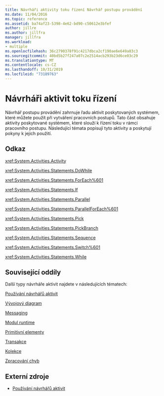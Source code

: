 ```yaml
---
title: Návrháři aktivity toku řízení Návrhář postupu provádění
ms.date: 11/04/2016
ms.topic: reference
ms.assetid: ba74af23-5398-4e62-bd90-c50612e3bfef
author: jillre
ms.author: jillfra
manager: jillfra
ms.workload:
- multiple
ms.openlocfilehash: 36c2790378f91c4217dbca2cf190ae6e649a03c3
ms.sourcegitcommit: 40bd5b27f247a07c2e2514acb293b23d6ce03c29
ms.translationtype: MT
ms.contentlocale: cs-CZ
ms.lasthandoff: 10/31/2019
ms.locfileid: "73189763"
---
```

# <a name="control-flow-activity-designers"></a>Návrháři aktivit toku řízení

Návrhář postupu provádění zahrnuje řadu aktivit poskytovaných systémem, které můžete použít při vytváření pracovních postupů. Tato část obsahuje aktivity poskytované systémem, které slouží k řízení toku v rámci pracovního postupu. Následující témata popisují tyto aktivity a poskytují pokyny k jejich použití.

## <a name="reference"></a>Odkaz

 <xref:System.Activities.Activity>

 <xref:System.Activities.Statements.DoWhile>

 <xref:System.Activities.Statements.ForEach%601>

 <xref:System.Activities.Statements.If>

 <xref:System.Activities.Statements.Parallel>

 <xref:System.Activities.Statements.ParallelForEach%601>

 <xref:System.Activities.Statements.Pick>

 <xref:System.Activities.Statements.PickBranch>

 <xref:System.Activities.Statements.Sequence>

 <xref:System.Activities.Statements.Switch%601>

 <xref:System.Activities.Statements.While>

## <a name="related-sections"></a>Související oddíly

Další typy návrháře aktivit najdete v následujících tématech:

 [Používání návrhářů aktivit](control-flow-activity-designers.md)

 [Vývojový diagram](../workflow-designer/flowchart-activity-designers.md)

 [Messaging](../workflow-designer/messaging-activity-designers.md)

 [Modul runtime](../workflow-designer/runtime-activity-designers.md)

 [Primitivní elementy](../workflow-designer/primitives-activity-designers.md)

 [Transakce](../workflow-designer/transaction-activity-designers.md)

 [Kolekce](../workflow-designer/collection-activity-designers.md)

 [Zpracování chyb](../workflow-designer/error-handling-activity-designers.md)

## <a name="external-resources"></a>Externí zdroje

- [Používání návrhářů aktivit](control-flow-activity-designers.md)